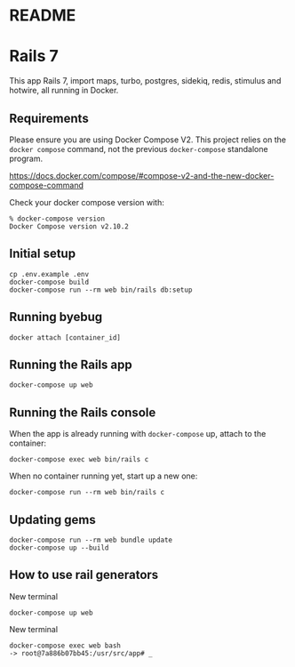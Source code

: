 # README


# Rails 7

This app Rails 7, import maps, turbo, postgres, sidekiq, redis, stimulus and hotwire, all running in Docker.

## Requirements

Please ensure you are using Docker Compose V2. This project relies on the `docker compose` command, not the previous `docker-compose` standalone program.

https://docs.docker.com/compose/#compose-v2-and-the-new-docker-compose-command

Check your docker compose version with:
```
% docker-compose version
Docker Compose version v2.10.2
```

## Initial setup
```
cp .env.example .env
docker-compose build
docker-compose run --rm web bin/rails db:setup
```

## Running byebug 
```
docker attach [container_id]
```

## Running the Rails app
```
docker-compose up web 
```

## Running the Rails console
When the app is already running with `docker-compose` up, attach to the container:
```
docker-compose exec web bin/rails c
```

When no container running yet, start up a new one:
```
docker-compose run --rm web bin/rails c
```

## Updating gems
```
docker-compose run --rm web bundle update
docker-compose up --build
```

## How to use rail generators
New terminal
```
docker-compose up web 
```
New terminal
```
docker-compose exec web bash
-> root@7a886b07bb45:/usr/src/app# _
```

